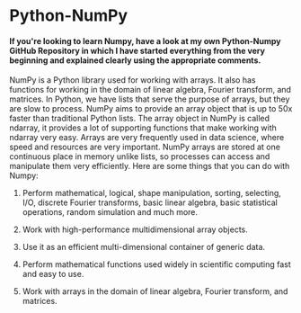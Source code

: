 # Python-NumPy
#### If you're looking to learn Numpy, have a look at my own Python-Numpy GitHub Repository in which I have started everything from the very beginning and explained clearly using the appropriate comments.

NumPy is a Python library used for working with arrays. It also has functions for working in the domain of linear algebra, Fourier transform, and matrices. In Python, we have lists that serve the purpose of arrays, but they are slow to process. NumPy aims to provide an array object that is up to 50x faster than traditional Python lists. The array object in NumPy is called ndarray, it provides a lot of supporting functions that make working with ndarray very easy. Arrays are very frequently used in data science, where speed and resources are very important. NumPy arrays are stored at one continuous place in memory unlike lists, so processes can access and manipulate them very efficiently.
Here are some things that you can do with Numpy:

1) Perform mathematical, logical, shape manipulation, sorting, selecting, I/O, discrete Fourier transforms, basic linear algebra, basic statistical operations, random simulation and much more.

2) Work with high-performance multidimensional array objects.

3) Use it as an efficient multi-dimensional container of generic data.

4) Perform mathematical functions used widely in scientific computing fast and easy to use.

5) Work with arrays in the domain of linear algebra, Fourier transform, and matrices.

